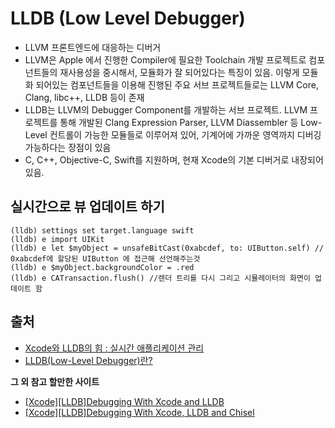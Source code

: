 # LLDB (Low Level Debugger)
- LLVM 프론트엔드에 대응하는 디버거
- LLVM은 Apple 에서 진행한 Compiler에 필요한 Toolchain 개발 프로젝트로 컴포넌트들의 재사용성을 중시해서, 모듈화가 잘 되어있다는 특징이 있음. 이렇게 모듈화 되어있는 컴포넌트들을 이용해 진행된 주요 서브 프로젝트들로는 LLVM Core, Clang, libc++, LLDB 등이 존재
- LLDB는 LLVM의 Debugger Component를 개발하는 서브 프로젝트. LLVM 프로젝트를 통해 개발된 Clang Expression Parser, LLVM Diassembler 등 Low-Level 컨트롤이 가능한 모듈들로 이루어져 있어, 기계어에 가까운 영역까지 디버깅 가능하다는 장점이 있음
- C, C++, Objective-C, Swift를 지원하며, 현재 Xcode의 기본 디버거로 내장되어 있음.
## 실시간으로 뷰 업데이트 하기
```
(lldb) settings set target.language swift
(lldb) e import UIKit
(lldb) e let $myObject = unsafeBitCast(0xabcdef, to: UIButton.self) // 0xabcdef에 할당된 UIButton 에 접근해 선언해주는것
(lldb) e $myObject.backgroundColor = .red
(lldb) e CATransaction.flush() //렌더 트리를 다시 그리고 시뮬레이터의 화면이 업데이트 함
```

## 출처
- [Xcode와 LLDB의 힘 : 실시간 애플리케이션 관리](https://ichi.pro/ko/post/110124929818574)
- [LLDB(Low-Level Debugger)란?](https://yagom.net/courses/start-lldb/lessons/lldblow-level-debugger%eb%9e%80/)

**그 외 참고 할만한 사이트**
- [[Xcode][LLDB]Debugging With Xcode and LLDB](http://minsone.github.io/ios/mac/xcode-lldb-debugging-with-xcode-and-lldb)
- [[Xcode][LLDB]Debugging With Xcode, LLDB and Chisel](http://minsone.github.io/ios/mac/xcode-lldb-debugging-with-xcode-lldb-and-chisel)
